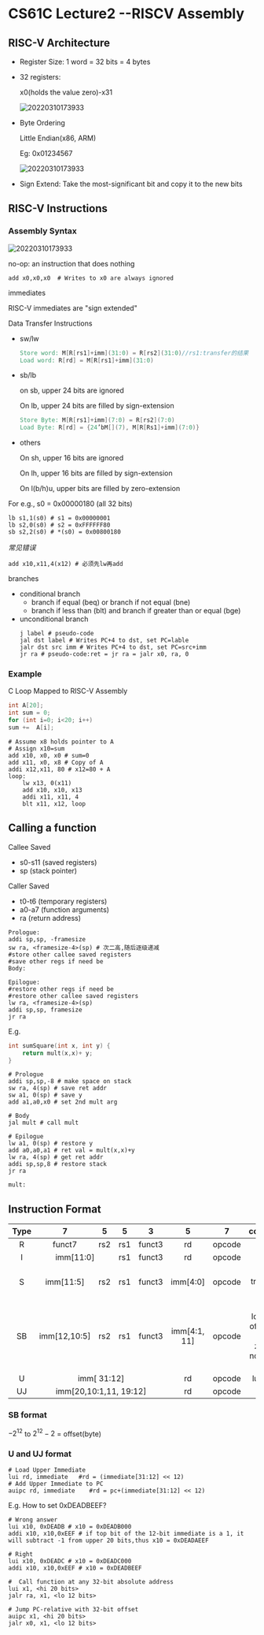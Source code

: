 # CS61C Lecture2 --RISCV Assembly

## RISC-V Architecture
- Register Size: 1 word = 32 bits = 4 bytes

- 32 registers:

    x0(holds the value zero)-x31

    ![20220310173933](https://raw.githubusercontent.com/zxc2012/image/main/20220317214717.png)

- Byte Ordering 

    Little Endian(x86, ARM)

    Eg: 0x01234567

    ![20220310173933](https://raw.githubusercontent.com/zxc2012/image/main/20220316203925.png)

- Sign Extend: Take the most-significant bit and copy it to the new bits

## RISC-V Instructions

### Assembly Syntax

![20220310173933](https://raw.githubusercontent.com/zxc2012/image/main/20220316201927.png)

no-op: an instruction that does nothing

```armasm
add x0,x0,x0  # Writes to x0 are always ignored
```

immediates

RISC-V immediates are "sign extended"

Data Transfer Instructions

- sw/lw

    ```verilog 
    Store word: M[R[rs1]+imm](31:0) = R[rs2](31:0)//rs1:transfer的结果
    Load word: R[rd] = M[R[rs1]+imm](31:0)
    ```
- sb/lb
    
    on sb, upper 24 bits are ignored

    On lb, upper 24 bits are filled by sign-extension

    ```verilog
    Store Byte: M[R[rs1]+imm](7:0) = R[rs2](7:0)
    Load Byte: R[rd] = {24’bM[](7), M[R[Rs1]+imm](7:0)}
    ```
- others

    On sh, upper 16 bits are ignored

    On lh, upper 16 bits are filled by sign-extension

    On l(b/h)u, upper bits are filled by zero-extension

For e.g.,  s0 = 0x00000180 (all 32 bits)

```armasm
lb s1,1(s0) # s1 = 0x00000001
lb s2,0(s0) # s2 = 0xFFFFFF80
sb s2,2(s0) # *(s0) = 0x00800180
```

*常见错误*
```armasm
add x10,x11,4(x12) # 必须先lw再add
```

branches
- conditional branch
    - branch if equal (beq) or branch if not equal (bne)
    - branch if less than (blt) and branch if greater than or equal (bge)
- unconditional branch
    ```armasm
    j label # pseudo-code 
    jal dst label # Writes PC+4 to dst, set PC=lable
    jalr dst src imm # Writes PC+4 to dst, set PC=src+imm
    jr ra # pseudo-code:ret = jr ra = jalr x0, ra, 0
    ```

### Example 

C Loop Mapped to RISC-V Assembly
```c
int A[20];
int sum = 0;
for (int i=0; i<20; i++)
sum +=  A[i];
```

```armasm
# Assume x8 holds pointer to A
# Assign x10=sum
add x10, x0, x0 # sum=0
add x11, x0, x8 # Copy of A
addi x12,x11, 80 # x12=80 + A
loop:
    lw x13, 0(x11)
    add x10, x10, x13
    addi x11, x11, 4
    blt x11, x12, loop
```

## Calling a function

Callee Saved
- s0-s11 (saved registers)
- sp (stack	pointer)

Caller Saved
- t0-t6 (temporary registers)
- a0-a7 (function arguments)
- ra (return address)

```armasm
Prologue:
addi sp,sp, -framesize
sw ra, <framesize-4>(sp) # 次二高,随后逐级递减
#store other callee saved registers
#save other regs if need be
Body:

Epilogue:
#restore other regs if need be
#restore other callee saved registers
lw ra, <framesize-4>(sp)
addi sp,sp, framesize
jr ra
```

E.g.
```c
int sumSquare(int x, int y) {
    return mult(x,x)+ y; 
}
```

```armasm
# Prologue
addi sp,sp,-8 # make space on stack
sw ra, 4(sp) # save ret addr
sw a1, 0(sp) # save y
add a1,a0,x0 # set 2nd mult arg

# Body
jal mult # call mult

# Epilogue
lw a1, 0(sp) # restore y
add a0,a0,a1 # ret val = mult(x,x)+y
lw ra, 4(sp) # get ret addr
addi sp,sp,8 # restore stack
jr ra

mult: 
```

## Instruction Format

<table style="text-align:center">
<thead><tr><th>Type</th><th>7</th><th>5</th><th>5</th><th>3</th><th>5</th><th>7</th><th>comments</th></tr></thead><tbody>
 <tr><td>R</td><td>funct7</td><td>rs2</td><td>rs1</td><td>funct3</td><td>rd</td><td>opcode</td><td>&nbsp;</td></tr>
 <tr><td>I</td><td colspan="2">imm[11:0]</td><td>rs1</td><td>funct3</td><td>rd</td><td>opcode</td><td>&nbsp;</td></tr>
 <tr><td>S</td><td>imm[11:5]</td><td>rs2</td><td>rs1</td><td>funct3</td><td>imm[4:0]</td><td>opcode</td><td>rs1--transfer的结果</td></tr>
 <tr><td>SB</td><td>imm[12,10:5]</td><td>rs2</td><td>rs1</td><td>funct3</td><td>imm[4:1, 11]</td><td>opcode</td><td>imm: lowest bit of offset is always zero, so no need to store it.</td></tr>
 <tr><td>U</td><td colspan="4">imm[ 31:12]</td><td>rd</td><td>opcode</td><td>lui&auipc</td></tr>
 <tr><td>UJ</td><td colspan="4">imm[20,10:1,11, 19:12]</td><td>rd</td><td>opcode</td><td>jal</td></tr>
</tbody></table>

### SB format

$-2^{12}$ to $2^{12}-2$ = offset(byte)

### U and UJ format

```armasm
# Load Upper Immediate
lui rd, immediate   #rd = (immediate[31:12] << 12)
# Add Upper Immediate to PC
auipc rd, immediate    #rd = pc+(immediate[31:12] << 12)
```

E.g. How to set 0xDEADBEEF?

```armasm
# Wrong answer
lui x10, 0xDEADB # x10 = 0xDEADB000
addi x10, x10,0xEEF # if top bit of the 12-bit immediate is a 1, it will subtract -1 from upper 20 bits,thus x10 = 0xDEADAEEF

# Right
lui x10, 0xDEADC # x10 = 0xDEADC000
addi x10, x10,0xEEF # x10 = 0xDEADBEEF

#  Call function at any 32-bit absolute address
lui x1, <hi 20 bits>
jalr ra, x1, <lo 12 bits>

# Jump PC-relative with 32-bit offset
auipc x1, <hi 20 bits>
jalr x0, x1, <lo 12 bits>
```